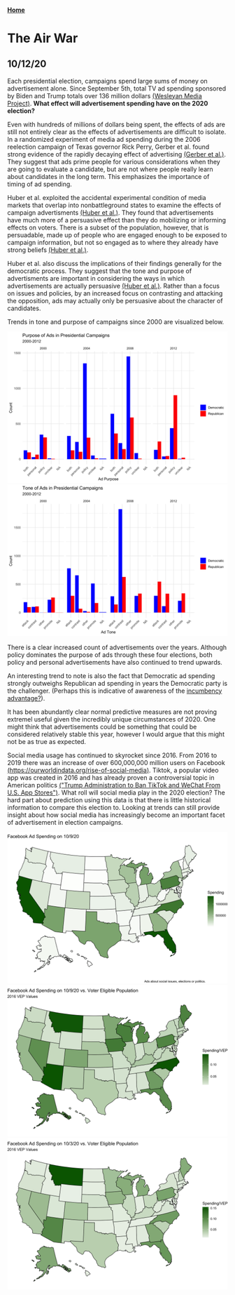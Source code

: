 #### [Home](https://cassidybargell.github.io/election_analytics/)

# The Air War
## 10/12/20

Each presidential election, campaigns spend large sums of money on advertisement alone. Since September 5th, total TV ad spending sponsored by Biden and Trump totals over 136 million dollars [(Wesleyan Media Project)](https://mediaproject.wesleyan.edu/releases-100120/). **What effect will advertisement spending have on the 2020 election?**

Even with hundreds of millions of dollars being spent, the effects of ads are still not entirely clear as the effects of advertisements are difficult to isolate. In a randomized experiment of media ad spending during the 2006 reelection campaign of Texas governor Rick Perry, Gerber et al. found strong evidence of the rapidly decaying effect of advertising [(Gerber et al.)](https://www-cambridge-org.ezp-prod1.hul.harvard.edu/core/journals/american-political-science-review/article/how-large-and-longlasting-are-the-persuasive-effects-of-televised-campaign-ads-results-from-a-randomized-field-experiment/DA29FE8A5581C772006A1DEBB21CFC4C). They suggest that ads prime people for various considerations when they are going to evaluate a candidate, but are not where people really learn about candidates in the long term. This emphasizes the importance of timing of ad spending. 

Huber et al. exploited the accidental experimental condition of media markets that overlap into nonbattleground states to examine the effects of campaign advertisments [(Huber et al.)](https://onlinelibrary-wiley-com.ezp-prod1.hul.harvard.edu/doi/pdfdirect/10.1111/j.1540-5907.2007.00291.x). They found that advertisements have much more of a persuasive effect than they do mobilizing or informing effects on voters. There is a subset of the population, however, that is persuadable, made up of people who are engaged enough to be exposed to campaign information, but not so engaged as to where they already have strong beliefs [(Huber et al.)](https://onlinelibrary-wiley-com.ezp-prod1.hul.harvard.edu/doi/pdfdirect/10.1111/j.1540-5907.2007.00291.x). 

Huber et al. also discuss the implications of their findings generally for the democratic process. They suggest that the tone and purpose of advertisments are important in considering the ways in which advertisements are actually persuasive [(Huber et al.)](https://onlinelibrary-wiley-com.ezp-prod1.hul.harvard.edu/doi/pdfdirect/10.1111/j.1540-5907.2007.00291.x). Rather than a focus on issues and policies, by an increased focus on contrasting and attacking the opposition, ads may actually only be persuasive about the character of candidates.

Trends in tone and purpose of campaigns since 2000 are visualized below.

![](../figures/ad_purpose.png)
![](../figures/ad_tone.png)

There is a clear increased count of advertisements over the years. Although policy dominates the purpose of ads through these four elections, both policy and personal advertisements have also continued to trend upwards.

An interesting trend to note is also the fact that Democratic ad spending strongly outweighs Republican ad spending in years the Democratic party is the challenger. (Perhaps this is indicative of awareness of the [incumbency advantage?](https://cassidybargell.github.io/election_analytics/posts/week_4.html)).

It has been abundantly clear normal predictive measures are not proving extremel useful given the incredibly unique circumstances of 2020. One might think that advertisements could be something that could be considered relatively stable this year, however I would argue that this might not be as true as expected. 

Social media usage has continued to skyrocket since 2016. From 2016 to 2019 there was an increase of over 600,000,000 million users on Facebook [(https://ourworldindata.org/rise-of-social-media)](https://ourworldindata.org/rise-of-social-media). Tiktok, a popular video app was created in 2016 and has already proven a controversial topic in American politics [("Trump Administration to Ban TikTok and WeChat From U.S. App Stores")](https://www.nytimes.com/2020/09/18/business/trump-tik-tok-wechat-ban.html). What roll will social media play in the 2020 election? The hard part about prediction using this data is that there is little historical information to compare this election to. Looking at trends can still provide insight about how social media has increasingly become an important facet of advertisement in election campaigns. 

![](../figures/general_fb_spending.png)
![](../figures/vep_fb_spending_10_9.png)
![](../figures/vep_fb_spending_10_3.png)